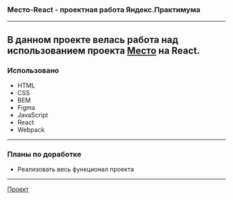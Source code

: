 ### Место-React - проектная работа Яндекс.Практимума
---
В данном проекте велась работа над использованием проекта [Место](https://cimetr.github.io/mesto/index.html) на React. 
---
### Использовано
* HTML
* CSS
* BEM
* Figma
* JavaScript
* React
* Webpack
---
### Планы по доработке
* Реализовать весь функционал проекта
---

[Проект](https://cimetr.github.io/mesto-react/index.html)